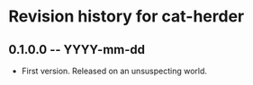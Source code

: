 # Revision history for cat-herder

## 0.1.0.0 -- YYYY-mm-dd

* First version. Released on an unsuspecting world.
